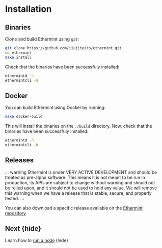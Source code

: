 <!--
order: 1
-->

# Installation

## Binaries

Clone and build Ethermint using `git`:

```bash
git clone https://github.com/jiujiteiro/ethermint.git
cd ethermint
make install
```

Check that the binaries have been successfuly installed:

```bash
ethermintd -h
ethermintcli -h
```

## Docker

You can build Ethermint using Docker by running:

```bash
make docker-build
```

This will install the binaries on the `./build` directory. Now, check that the binaries have been
successfuly installed:

```bash
ethermintd -h
ethermintcli -h
```

## Releases

::: warning
Ethermint is under VERY ACTIVE DEVELOPMENT and should be treated as pre-alpha software. This means it is not meant to be run in production, its APIs are subject to change without warning and should not be relied upon, and it should not be used to hold any value. We will remove this warning when we have a release that is stable, secure, and properly tested.
:::

You can also download a specific release available on the [Ethermint repository](https://github.com/jiujiteiro/ethermint/releases)

## Next {hide}

Learn how to [run a node](./.run_node.md) {hide}
